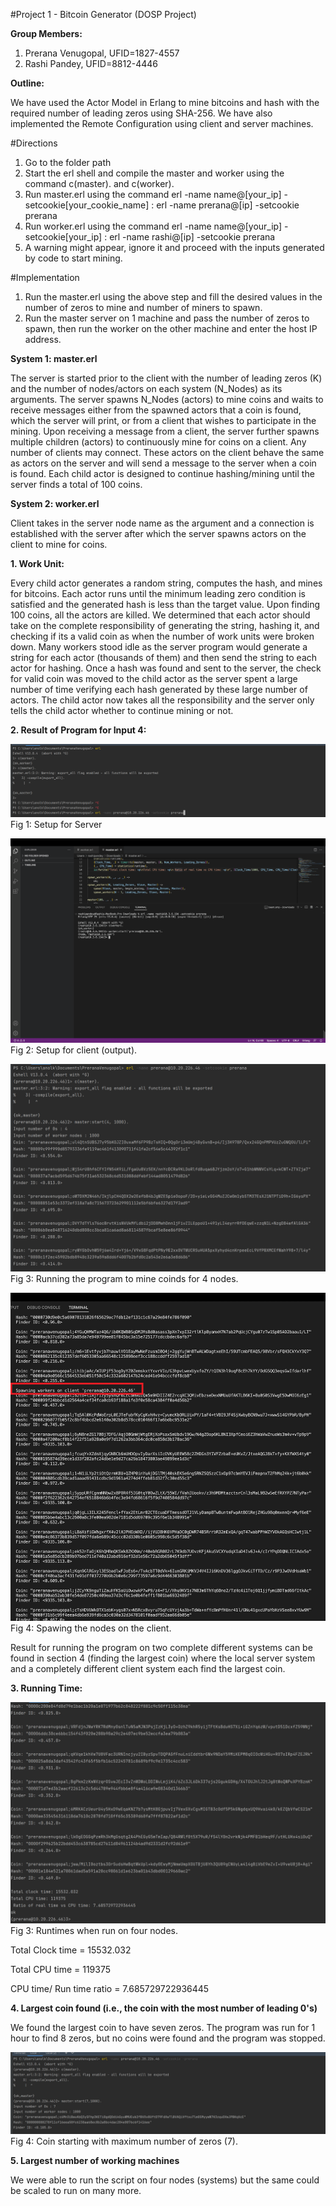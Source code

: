 #Project 1 - Bitcoin Generator (DOSP Project)

**Group Members:**
  1. Prerana Venugopal, UFID=1827-4557
  2. Rashi Pandey, UFID=8812-4446

**Outline:**
  
 We have used the Actor Model in Erlang to mine bitcoins and hash with the required number of leading zeros using SHA-256. We have also implemented the Remote Configuration using client and server machines.

#Directions

1.	Go to the folder path
2.	Start the erl shell and compile the master and worker using the command c(master). and c(worker).
3.	Run master.erl using the command erl -name name@[your_ip] -setcookie[your_cookie_name] : erl -name prerana@[ip] -setcookie prerana
4.	Run worker.erl using the command erl -name name@[your_ip] -setcookie[your_ip] : erl -name rashi@[ip] -setcookie prerana
5.	A warning might appear, ignore it and proceed with the inputs generated by code to start mining.

#Implementation

1.	Run the master.erl using the above step and fill the desired values in the number of zeros to mine and number of miners to spawn.
2.	Run the master server on 1 machine and pass the number of zeros to spawn, then run the worker on the other machine and enter the host IP address.

 
**System 1: master.erl**
  
  The server is started prior to the client with the number of leading zeros (K) and the number of nodes/actors on each system (N_Nodes) as its arguments.
The server spawns N_Nodes (actors) to mine coins and waits to receive messages either from the spawned actors that a coin is found, which the server will print, or from a client that wishes to participate in the mining.
Upon receiving a message from a client, the server further spawns multiple children (actors) to continuously mine for coins on a client. Any number of clients may connect. These actors on the client behave the same as actors on the server and will send a message to the server when a coin is found.
Each child actor is designed to continue hashing/mining until the server finds a total of 100 coins.

**System 2: worker.erl**
  
  Client takes in the server node name as the argument and a connection is established with the server after which the server spawns actors on the client to mine for coins.

**1. Work Unit:**
  
  Every child actor generates a random string, computes the hash, and mines for bitcoins. Each actor runs until the minimum leading zero condition is satisfied and the generated hash is less than the target value. Upon finding 100 coins, all the actors are killed. We determined that each actor should take on the complete responsibility of generating the string, hashing it, and checking if its a valid coin as when the number of work units were broken down. Many workers stood idle as the server program would generate a string for each actor (thousands of them) and then send the string to each actor for hashing. Once a hash was found and sent to the server, the check for valid coin was moved to the child actor as the server spent a large number of time verifying each hash generated by these large number of actors. The child actor now takes all the responsibility and the server only tells the child actor whether to continue mining or not.

**2. Result of Program for Input 4:**

![image](https://github.com/vprerana/BitcoinGenerator/blob/7151affd9d1af98c0bbb6558ff06ec91022cf199/SetupServer.png)
Fig 1: Setup for Server

![image](https://github.com/vprerana/BitcoinGenerator/blob/7151affd9d1af98c0bbb6558ff06ec91022cf199/ClientForFourZeroes.png)
Fig 2: Setup for client (output).

![image](https://github.com/vprerana/BitcoinGenerator/blob/7151affd9d1af98c0bbb6558ff06ec91022cf199/4ZeroesConcurrentRunning.png)
Fig 3: Running the program to mine coinds for 4 nodes.

![image](https://github.com/vprerana/BitcoinGenerator/blob/ccacf0cd455935b2522726eb7232439517b74603/SpawingOnClient.jpg)
Fig 4: Spawing the nodes on the client.

Result for running the program on two complete different systems can be found in section 4 (finding the largest coin) where the local server system and a completely different client system each find the largest coin.


**3. Running Time:**

![image](https://github.com/vprerana/BitcoinGenerator/blob/7151affd9d1af98c0bbb6558ff06ec91022cf199/ClockTime_4Zeroes.png)
Fig 3: Runtimes when run on four nodes.
  
  Total Clock time  = 15532.032
  
  Total CPU time = 119375
  
  CPU time/ Run time ratio =  7.685729722936445
  

**4. Largest coin found (i.e., the coin with the most number of leading 0's)**
  
  We found the largest coin to have seven zeros. The program was run for 1 hour to find 8 zeros, but no coins were found and the program was stopped.

![image](https://github.com/vprerana/BitcoinGenerator/blob/7151affd9d1af98c0bbb6558ff06ec91022cf199/MaxNumberOfZeroes.png)
Fig 4: Coin starting with maximum number of  zeros (7).

**5. Largest number of working machines**
  
  We were able to run the script on four nodes (systems) but the same could be scaled to run on many more.
  
